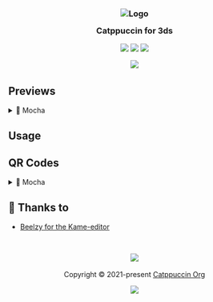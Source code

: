 <h3 align="center">
	<img src="https://raw.githubusercontent.com/catppuccin/catppuccin/main/assets/logos/exports/1544x1544_circle.png" width="100" alt="Logo"/><br/>
	<img src="https://raw.githubusercontent.com/catppuccin/catppuccin/main/assets/misc/transparent.png" height="30" width="0px"/>
	Catppuccin for 3ds
	<img src="https://raw.githubusercontent.com/catppuccin/catppuccin/main/assets/misc/transparent.png" height="30" width="0px"/>
</h3>

<p align="center">
	<a href="https://github.com/catppuccin/3ds/stargazers"><img src="https://img.shields.io/github/stars/crumpetalpaca/3ds?colorA=363a4f&colorB=b7bdf8&style=for-the-badge"></a>
	<a href="https://github.com/catppuccin/3ds/issues"><img src="https://img.shields.io/github/issues/crumpetalpaca/3ds?colorA=363a4f&colorB=f5a97f&style=for-the-badge"></a>
	<a href="https://github.com/catppuccin/3ds/contributors"><img src="https://img.shields.io/github/contributors/crumpetalpaca/3ds?colorA=363a4f&colorB=a6da95&style=for-the-badge"></a>
</p>

<p align="center">
	<img src="assets/preview.webp"/>
</p>

## Previews

<details>
<summary>🌿 Mocha</summary>
<img src="assets/previews/mocha.png"/>
</details>

## Usage

## QR Codes

<details>
<summary>🌿 Mocha</summary>
<img src="assets/previews/mocha.png"/>
</details>

## 💝 Thanks to

- [Beelzy for the Kame-editor]("https://beelzy.gitlab.io/kame-editor")

&nbsp;

<p align="center">
	<img src="https://raw.githubusercontent.com/catppuccin/catppuccin/main/assets/footers/gray0_ctp_on_line.svg?sanitize=true" />
</p>

<p align="center">
	Copyright &copy; 2021-present <a href="https://github.com/catppuccin" target="_blank">Catppuccin Org</a>
</p>

<p align="center">
	<a href="https://github.com/catppuccin/catppuccin/blob/main/LICENSE"><img src="https://img.shields.io/static/v1.svg?style=for-the-badge&label=License&message=MIT&logoColor=d9e0ee&colorA=363a4f&colorB=b7bdf8"/></a>
</p>
